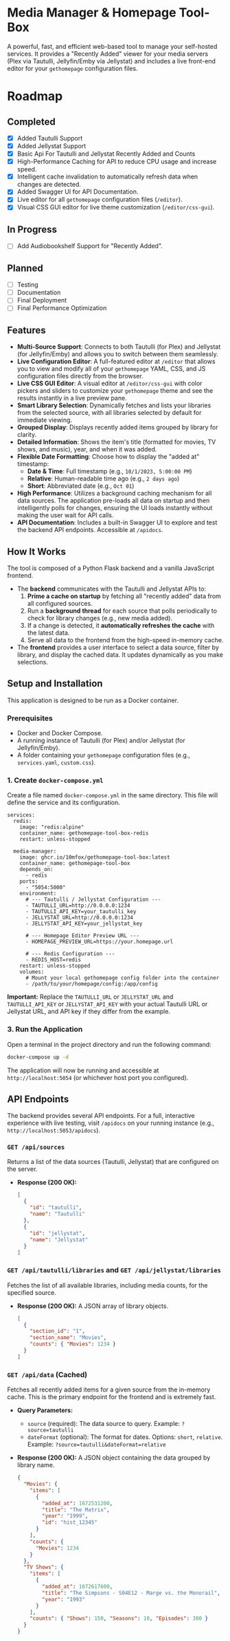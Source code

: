 # Media Manager & Homepage Tool-Box

A powerful, fast, and efficient web-based tool to manage your self-hosted services. It provides a "Recently Added" viewer for your media servers (Plex via Tautulli, Jellyfin/Emby via Jellystat) and includes a live front-end editor for your `gethomepage` configuration files.

# Roadmap

## Completed
- [x] Added Tautulli Support
- [x] Added Jellystat Support
- [x] Basic Api For Tautulli and Jellystat Recently Added and Counts
- [x] High-Performance Caching for API to reduce CPU usage and increase speed.
- [x] Intelligent cache invalidation to automatically refresh data when changes are detected.
- [x] Added Swagger UI for API Documentation.
- [x] Live editor for all `gethomepage` configuration files (`/editor`).
- [x] Visual CSS GUI editor for live theme customization (`/editor/css-gui`).

## In Progress
- [ ] Add Audiobookshelf Support for "Recently Added".

## Planned
- [ ] Testing
- [ ] Documentation
- [ ] Final Deployment
- [ ] Final Performance Optimization

 <!-- It's recommended to replace this with an actual screenshot -->

## Features

- **Multi-Source Support**: Connects to both Tautulli (for Plex) and Jellystat (for Jellyfin/Emby) and allows you to switch between them seamlessly.
- **Live Configuration Editor**: A full-featured editor at `/editor` that allows you to view and modify all of your `gethomepage` YAML, CSS, and JS configuration files directly from the browser.
- **Live CSS GUI Editor**: A visual editor at `/editor/css-gui` with color pickers and sliders to customize your `gethomepage` theme and see the results instantly in a live preview pane.
- **Smart Library Selection**: Dynamically fetches and lists your libraries from the selected source, with all libraries selected by default for immediate viewing.
- **Grouped Display**: Displays recently added items grouped by library for clarity.
- **Detailed Information**: Shows the item's title (formatted for movies, TV shows, and music), year, and when it was added.
- **Flexible Date Formatting**: Choose how to display the "added at" timestamp:
    - **Date & Time**: Full timestamp (e.g., `10/1/2023, 5:00:00 PM`)
    - **Relative**: Human-readable time ago (e.g., `2 days ago`)
    - **Short**: Abbreviated date (e.g., `Oct 01`)
- **High Performance**: Utilizes a background caching mechanism for all data sources. The application pre-loads all data on startup and then intelligently polls for changes, ensuring the UI loads instantly without making the user wait for API calls.
- **API Documentation**: Includes a built-in Swagger UI to explore and test the backend API endpoints. Accessible at `/apidocs`.

## How It Works

The tool is composed of a Python Flask backend and a vanilla JavaScript frontend.

- The **backend** communicates with the Tautulli and Jellystat APIs to:
    1.  **Prime a cache on startup** by fetching all "recently added" data from all configured sources.
    2.  Run a **background thread** for each source that polls periodically to check for library changes (e.g., new media added).
    3.  If a change is detected, it **automatically refreshes the cache** with the latest data.
    4.  Serve all data to the frontend from the high-speed in-memory cache.
- The **frontend** provides a user interface to select a data source, filter by library, and display the cached data. It updates dynamically as you make selections.

## Setup and Installation
This application is designed to be run as a Docker container.

### Prerequisites

- Docker and Docker Compose.
- A running instance of Tautulli (for Plex) and/or Jellystat (for Jellyfin/Emby).
- A folder containing your `gethomepage` configuration files (e.g., `services.yaml`, `custom.css`).

### 1. Create `docker-compose.yml`

Create a file named `docker-compose.yml` in the same directory. This file will define the service and its configuration.

```dockercompose
services:
  redis:
    image: "redis:alpine"
    container_name: gethomepage-tool-box-redis
    restart: unless-stopped

  media-manager:
    image: ghcr.io/10mfox/gethomepage-tool-box:latest
    container_name: gethomepage-tool-box
    depends_on:
      - redis
    ports:
      - "5054:5000"
    environment:
      # --- Tautulli / Jellystat Configuration ---
      - TAUTULLI_URL=http://0.0.0.0:1234
      - TAUTULLI_API_KEY=your_tautulli_key
      - JELLYSTAT_URL=http://0.0.0.0:1234
      - JELLYSTAT_API_KEY=your_jellystat_key
      
      # --- Homepage Editor Preview URL ---
      - HOMEPAGE_PREVIEW_URL=https://your.homepage.url
      
      # --- Redis Configuration ---
      - REDIS_HOST=redis
    restart: unless-stopped
    volumes:
      # Mount your local gethomepage config folder into the container
      - /path/to/your/homepage/config:/app/config
```

**Important:** Replace the `TAUTULLI_URL` or `JELLYSTAT_URL` and `TAUTULLI_API_KEY` or `JELLYSTAT_API_KEY` with your actual Tautulli URL or Jellystat URL, and API key if they differ from the example.

### 3. Run the Application

Open a terminal in the project directory and run the following command:

```sh
docker-compose up -d
```

The application will now be running and accessible at `http://localhost:5054` (or whichever host port you configured).

## API Endpoints

The backend provides several API endpoints. For a full, interactive experience with live testing, visit `/apidocs` on your running instance (e.g., `http://localhost:5053/apidocs`).

### `GET /api/sources`

Returns a list of the data sources (Tautulli, Jellystat) that are configured on the server.

*   **Response (200 OK):**
    ```json
    [
      {
        "id": "tautulli",
        "name": "Tautulli"
      },
      {
        "id": "jellystat",
        "name": "Jellystat"
      }
    ]
    ```

### `GET /api/tautulli/libraries` and `GET /api/jellystat/libraries`

Fetches the list of all available libraries, including media counts, for the specified source.

*   **Response (200 OK):** A JSON array of library objects.
    ```json
    [
      {
        "section_id": "1",
        "section_name": "Movies",
        "counts": { "Movies": 1234 }
      }
    ]
    ```

### `GET /api/data` (Cached)

Fetches all recently added items for a given source from the in-memory cache. This is the primary endpoint for the frontend and is extremely fast.

*   **Query Parameters:**
    *   `source` (required): The data source to query. Example: `?source=tautulli`
    *   `dateFormat` (optional): The format for dates. Options: `short`, `relative`. Example: `?source=tautulli&dateFormat=relative`

*   **Response (200 OK):** A JSON object containing the data grouped by library name.

    ```json
    {
      "Movies": {
        "items": [
          {
            "added_at": 1672531200,
            "title": "The Matrix",
            "year": "1999",
            "id": "hist_12345"
          }
        ],
        "counts": {
          "Movies": 1234
        }
      },
      "TV Shows": {
        "items": [
          {
            "added_at": 1672617600,
            "title": "The Simpsons - S04E12 - Marge vs. the Monorail",
            "year": "1993"
          }
        ],
        "counts": { "Shows": 150, "Seasons": 10, "Episodes": 300 }
      }
    }
    ```
